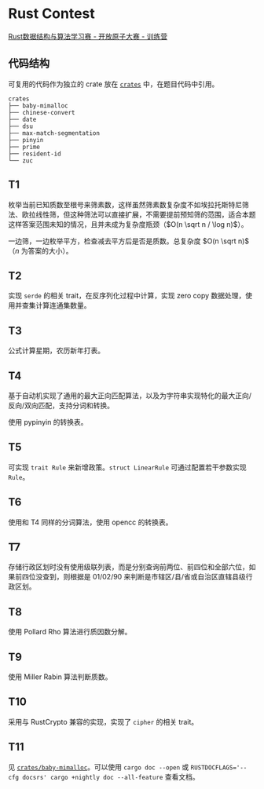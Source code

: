 # Rust Contest

[Rust数据结构与算法学习赛 - 开放原子大赛 - 训练营](https://opencamp.cn/atomgit/camp/rust)

## 代码结构

可复用的代码作为独立的 crate 放在 [`crates`](./crates) 中，在题目代码中引用。

```
crates
├── baby-mimalloc
├── chinese-convert
├── date
├── dsu
├── max-match-segmentation
├── pinyin
├── prime
├── resident-id
└── zuc
```

## T1 

枚举当前已知质数至根号来筛素数，这样虽然筛素数复杂度不如埃拉托斯特尼筛法、欧拉线性筛，但这种筛法可以直接扩展，不需要提前预知筛的范围，适合本题这样答案范围未知的情况，且并未成为复杂度瓶颈（$O(n \sqrt n / \log n)$）。

一边筛，一边枚举平方，检查减去平方后是否是质数。总复杂度 $O(n \sqrt n)$（$n$ 为答案的大小）。

## T2

实现 `serde` 的相关 trait，在反序列化过程中计算，实现 zero copy 数据处理，使用并查集计算连通集数量。

## T3

公式计算星期，农历新年打表。

## T4

基于自动机实现了通用的最大正向匹配算法，以及为字符串实现特化的最大正向/反向/双向匹配，支持分词和转换。

使用 pypinyin 的转换表。

## T5

可实现 `trait Rule` 来新增政策。`struct LinearRule` 可通过配置若干参数实现 `Rule`。

## T6

使用和 T4 同样的分词算法，使用 opencc 的转换表。

## T7

存储行政区划时没有使用级联列表，而是分别查询前两位、前四位和全部六位，如果前四位没查到，则根据是 01/02/90 来判断是市辖区/县/省或自治区直辖县级行政区划。

## T8

使用 Pollard Rho 算法进行质因数分解。

## T9

使用 Miller Rabin 算法判断质数。

## T10

采用与 RustCrypto 兼容的实现，实现了 `cipher` 的相关 trait。

## T11

见 [`crates/baby-mimalloc`](./crates/baby-mimalloc)。可以使用 `cargo doc --open` 或 `RUSTDOCFLAGS='--cfg docsrs' cargo +nightly doc --all-feature` 查看文档。
